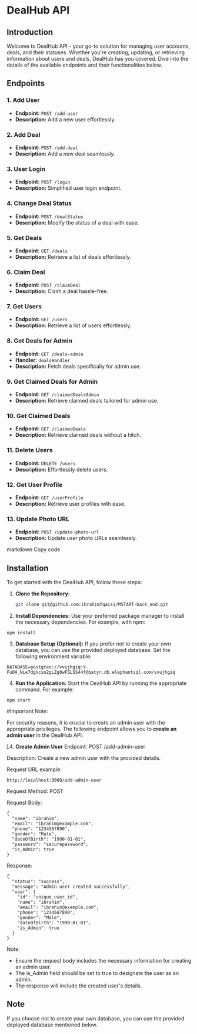 # DealHub API

## Introduction
Welcome to DealHub API - your go-to solution for managing user accounts, deals, and their statuses. Whether you're creating, updating, or retrieving information about users and deals, DealHub has you covered. Dive into the details of the available endpoints and their functionalities below.

## Endpoints

### 1. Add User
- **Endpoint:** `POST /add-user`
- **Description:** Add a new user effortlessly.

### 2. Add Deal
- **Endpoint:** `POST /add-deal`
- **Description:** Add a new deal seamlessly.

### 3. User Login
- **Endpoint:** `POST /login`
- **Description:** Simplified user login endpoint.

### 4. Change Deal Status
- **Endpoint:** `POST /dealStatus`
- **Description:** Modify the status of a deal with ease.

### 5. Get Deals
- **Endpoint:** `GET /deals`
- **Description:** Retrieve a list of deals effortlessly.

### 6. Claim Deal
- **Endpoint:** `POST /claimDeal`
- **Description:** Claim a deal hassle-free.

### 7. Get Users
- **Endpoint:** `GET /users`
- **Description:** Retrieve a list of users effortlessly.

### 8. Get Deals for Admin
- **Endpoint:** `GET /deals-admin`
- **Handler:** `dealsHandler`
- **Description:** Fetch deals specifically for admin use.

### 9. Get Claimed Deals for Admin
- **Endpoint:** `GET /claimedDealsAdmin`
- **Description:** Retrieve claimed deals tailored for admin use.

### 10. Get Claimed Deals
- **Endpoint:** `GET /claimedDeals`
- **Description:** Retrieve claimed deals without a hitch.

### 11. Delete Users
- **Endpoint:** `DELETE /users`
- **Description:** Effortlessly delete users.

### 12. Get User Profile
- **Endpoint:** `GET /userProfile`
- **Description:** Retrieve user profiles with ease.

### 13. Update Photo URL
- **Endpoint:** `POST /update-photo-url`
- **Description:** Update user photo URLs seamlessly.

markdown
Copy code
## Installation

To get started with the DealHub API, follow these steps:

1. **Clone the Repository:**
   ```bash
   git clone git@github.com:ibrahimfqaisi/MSTART-back_end.git
2. **Install Dependencies:**
Use your preferred package manager to install the necessary dependencies. For example, with npm:

```
npm install
```
3. **Database Setup (Optional):**
If you prefer not to create your own database, you can use the provided deployed database. Set the following environment variable:

```
DATABASE=postgres://vvujhgiq:Y-FuOH_NLe7dgxcso2gLZg0wFSLSS44f@batyr.db.elephantsql.com/vvujhgiq
```
4. **Run the Application:**
Start the DealHub API by running the appropriate command. For example:

```
npm start
```
#Important Note:

For security reasons, it is crucial to create an admin user with the appropriate privileges. The following endpoint allows you to **create an admin user** in the DealHub API.

14. **Create Admin User**
Endpoint: POST /add-admin-user

Description: Create a new admin user with the provided details.

Request URL example:

```
http://localhost:3000/add-admin-user
```
Request Method: POST

Request Body:

```
{
  "name": "ibrahim",
  "email": "ibrahim@example.com",
  "phone": "1234567890",
  "gender": "Male",
  "dateOfBirth": "1990-01-01",
  "password": "securepassword",
  "is_Admin": true
}
```
Response:

```
{
  "status": "success",
  "message": "Admin user created successfully",
  "user": {
    "id": "unique_user_id",
    "name": "ibrahim",
    "email": "ibrahim@example.com",
    "phone": "1234567890",
    "gender": "Male",
    "dateOfBirth": "1990-01-01",
    "is_Admin": true
  }
}
```
Note:

- Ensure the request body includes the necessary information for creating an admin user.
- The is_Admin field should be set to true to designate the user as an admin.
- The response will include the created user's details.
## Note
If you choose not to create your own database, you can use the provided deployed database mentioned below.
